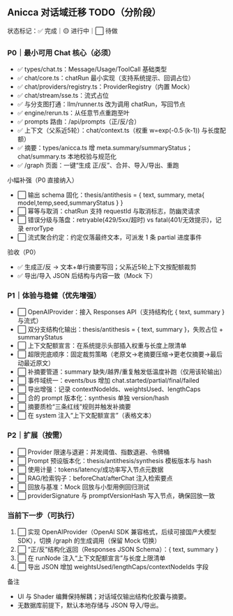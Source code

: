 ## Anicca 对话域迁移 TODO（分阶段）

状态标记：✅ 完成｜🟡 进行中｜⬜ 待做

### P0｜最小可用 Chat 核心（必须）
- ✅ types/chat.ts：Message/Usage/ToolCall 基础类型
- ✅ chat/core.ts：chatRun 最小实现（支持系统提示、回调占位）
- ✅ chat/providers/registry.ts：ProviderRegistry（内置 Mock）
- ✅ chat/stream/sse.ts：流式占位
- ✅ 与分支图打通：llm/runner.ts 改为调用 chatRun，写回节点
- ✅ engine/rerun.ts：从任意节点重跑至叶
- ✅ prompts 路由：/api/prompts（正/反/合）
- ✅ 上下文（父系近5轮）：chat/context.ts（权重 w=exp(-0.5·(k-1)) 与长度配额）
- ✅ 摘要：types/anicca.ts 增 meta.summary/summaryStatus；chat/summary.ts 本地校验与规范化
- ✅ /graph 页面：一键“生成 正/反”、合并、导入/导出、重跑

小幅补强（P0 直接纳入）
- ⬜ 输出 schema 固化：thesis/antithesis = { text, summary, meta{ model,temp,seed,summaryStatus } }
- ⬜ 幂等与取消：chatRun 支持 requestId 与取消标志，防幽灵请求
- ⬜ 错误分级与落盘：retryable(429/5xx/超时) vs fatal(401/无效提示)，记录 errorType
- ⬜ 流式聚合约定：约定仅落最终文本，可派发 1 条 partial 进度事件

验收（P0）
- ✅ 生成正/反 → 文本+单行摘要写回；父系近5轮上下文按配额裁剪
- ✅ 导出/导入 JSON 后结构与内容一致（Mock 下）

### P1｜体验与稳健（优先增强）
- ⬜ OpenAIProvider：接入 Responses API（支持结构化 { text, summary } 与流式）
- ⬜ 双分支结构化输出：thesis/antithesis = { text, summary }，失败占位 + summaryStatus
- ⬜ 上下文配额宣言：在系统提示头部插入权重与长度上限清单
- ⬜ 超限兜底顺序：固定裁剪策略（老原文→老摘要压缩→更老仅摘要→最后动最近原文）
- ⬜ 补摘要管道：summary 缺失/越界/重复触发低温度补跑（仅用该轮输出）
- ⬜ 事件域统一：events/bus 增加 chat.started/partial/final/failed
- ⬜ 导出增强：记录 contextNodeIds、weightsUsed、lengthCaps
- ⬜ 合的 prompt 版本化：synthesis 单独 version/hash
- ⬜ 摘要质检“三条红线”规则并触发补摘要
- ⬜ 在 system 注入“上下文配额宣言”（表格文本）

### P2｜扩展（按需）
- ⬜ Provider 限速与退避：并发阈值、指数退避、令牌桶
- ⬜ Prompt 预设版本化：thesis/antithesis/synthesis 模板版本与 hash
- ⬜ 使用计量：tokens/latency/成功率写入节点元数据
- ⬜ RAG/检索钩子：beforeChat/afterChat 注入检索要点
- ⬜ 回放与基准：Mock 回放与小型用例回归测试
- ⬜ providerSignature 与 promptVersionHash 写入节点，确保回放一致

### 当前下一步（可执行）
1) ⬜ 实现 OpenAIProvider（OpenAI SDK 兼容格式，后续可接国产大模型 SDK），切换 /graph 的生成调用（保留 Mock 切换）
2) ⬜ “正/反”结构化返回（Responses JSON Schema）：{ text, summary }
3) ⬜ 在 runNode 注入“上下文配额宣言”与长度上限清单
4) ⬜ 导出 JSON 增加 weightsUsed/lengthCaps/contextNodeIds 字段

备注
- UI 与 Shader 编舞保持解耦；对话域仅输出结构化胶囊与摘要。
- 无数据库前提下，默认本地存储与 JSON 导入/导出。


